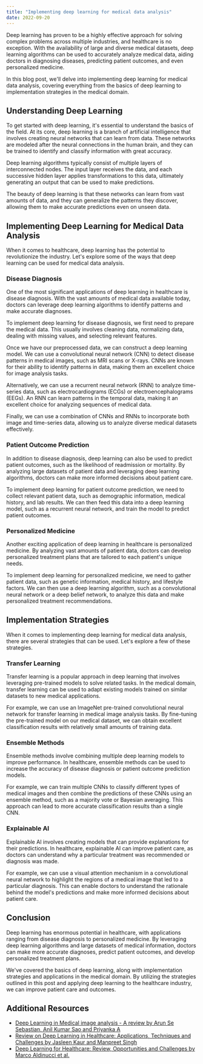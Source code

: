 ```yaml
---
title: "Implementing deep learning for medical data analysis"
date: 2022-09-20
---
```





Deep learning has proven to be a highly effective approach for solving complex problems across multiple industries, and healthcare is no exception. With the availability of large and diverse medical datasets, deep learning algorithms can be used to accurately analyze medical data, aiding doctors in diagnosing diseases, predicting patient outcomes, and even personalized medicine.

In this blog post, we'll delve into implementing deep learning for medical data analysis, covering everything from the basics of deep learning to implementation strategies in the medical domain.

## Understanding Deep Learning

To get started with deep learning, it's essential to understand the basics of the field. At its core, deep learning is a branch of artificial intelligence that involves creating neural networks that can learn from data. These networks are modeled after the neural connections in the human brain, and they can be trained to identify and classify information with great accuracy.

Deep learning algorithms typically consist of multiple layers of interconnected nodes. The input layer receives the data, and each successive hidden layer applies transformations to this data, ultimately generating an output that can be used to make predictions.

The beauty of deep learning is that these networks can learn from vast amounts of data, and they can generalize the patterns they discover, allowing them to make accurate predictions even on unseen data.

## Implementing Deep Learning for Medical Data Analysis

When it comes to healthcare, deep learning has the potential to revolutionize the industry. Let's explore some of the ways that deep learning can be used for medical data analysis.

### Disease Diagnosis

One of the most significant applications of deep learning in healthcare is disease diagnosis. With the vast amounts of medical data available today, doctors can leverage deep learning algorithms to identify patterns and make accurate diagnoses.

To implement deep learning for disease diagnosis, we first need to prepare the medical data. This usually involves cleaning data, normalizing data, dealing with missing values, and selecting relevant features.

Once we have our preprocessed data, we can construct a deep learning model. We can use a convolutional neural network (CNN) to detect disease patterns in medical images, such as MRI scans or X-rays. CNNs are known for their ability to identify patterns in data, making them an excellent choice for image analysis tasks.

Alternatively, we can use a recurrent neural network (RNN) to analyze time-series data, such as electrocardiograms (ECGs) or electroencephalograms (EEGs). An RNN can learn patterns in the temporal data, making it an excellent choice for analyzing sequences of medical data.

Finally, we can use a combination of CNNs and RNNs to incorporate both image and time-series data, allowing us to analyze diverse medical datasets effectively.

### Patient Outcome Prediction

In addition to disease diagnosis, deep learning can also be used to predict patient outcomes, such as the likelihood of readmission or mortality. By analyzing large datasets of patient data and leveraging deep learning algorithms, doctors can make more informed decisions about patient care.

To implement deep learning for patient outcome prediction, we need to collect relevant patient data, such as demographic information, medical history, and lab results. We can then feed this data into a deep learning model, such as a recurrent neural network, and train the model to predict patient outcomes.

### Personalized Medicine

Another exciting application of deep learning in healthcare is personalized medicine. By analyzing vast amounts of patient data, doctors can develop personalized treatment plans that are tailored to each patient's unique needs.

To implement deep learning for personalized medicine, we need to gather patient data, such as genetic information, medical history, and lifestyle factors. We can then use a deep learning algorithm, such as a convolutional neural network or a deep belief network, to analyze this data and make personalized treatment recommendations.

## Implementation Strategies

When it comes to implementing deep learning for medical data analysis, there are several strategies that can be used. Let's explore a few of these strategies.

### Transfer Learning

Transfer learning is a popular approach in deep learning that involves leveraging pre-trained models to solve related tasks. In the medical domain, transfer learning can be used to adapt existing models trained on similar datasets to new medical applications.

For example, we can use an ImageNet pre-trained convolutional neural network for transfer learning in medical image analysis tasks. By fine-tuning the pre-trained model on our medical dataset, we can obtain excellent classification results with relatively small amounts of training data.

### Ensemble Methods

Ensemble methods involve combining multiple deep learning models to improve performance. In healthcare, ensemble methods can be used to increase the accuracy of disease diagnosis or patient outcome prediction models.

For example, we can train multiple CNNs to classify different types of medical images and then combine the predictions of these CNNs using an ensemble method, such as a majority vote or Bayesian averaging. This approach can lead to more accurate classification results than a single CNN.

### Explainable AI

Explainable AI involves creating models that can provide explanations for their predictions. In healthcare, explainable AI can improve patient care, as doctors can understand why a particular treatment was recommended or diagnosis was made.

For example, we can use a visual attention mechanism in a convolutional neural network to highlight the regions of a medical image that led to a particular diagnosis. This can enable doctors to understand the rationale behind the model's predictions and make more informed decisions about patient care.

## Conclusion

Deep learning has enormous potential in healthcare, with applications ranging from disease diagnosis to personalized medicine. By leveraging deep learning algorithms and large datasets of medical information, doctors can make more accurate diagnoses, predict patient outcomes, and develop personalized treatment plans.

We've covered the basics of deep learning, along with implementation strategies and applications in the medical domain. By utilizing the strategies outlined in this post and applying deep learning to the healthcare industry, we can improve patient care and outcomes.

## Additional Resources

- [Deep Learning in Medical image analysis - A review by Arun Se Sebastian, Anil Kumar Sao and Priyanka A](https://www.sciencedirect.com/science/article/pii/S0925231219310767)
- [Review on Deep Learning in Healthcare: Applications, Techniques and Challenges by Jasleen Kaur and Manpreet Singh](https://ieeexplore.ieee.org/document/8984647)
- [Deep Learning for Healthcare: Review, Opportunities and Challenges by Marco Aldinucci et al.](https://www.frontiersin.org/articles/10.3389/frai.2021.585091/full)